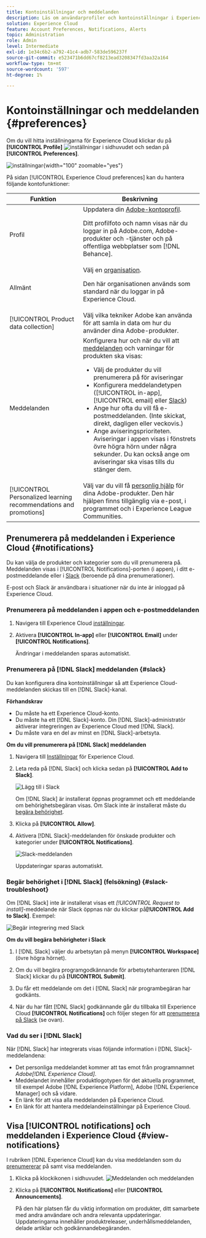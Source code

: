```yaml
---
title: Kontoinställningar och meddelanden
description: Läs om användarprofiler och kontoinställningar i Experience Cloud. Prenumerera på produktmeddelanden för e-post och  [!DNL Slack] och konfigurera produktaviseringar.
solution: Experience Cloud
feature: Account Preferences, Notifications, Alerts
topic: Administration
role: Admin
level: Intermediate
exl-id: 1e34c6b2-a792-41c4-adb7-583de596237f
source-git-commit: e523471b6dd67cf8213ead3208347fd3aa32a164
workflow-type: tm+mt
source-wordcount: '597'
ht-degree: 1%

---
```


# Kontoinställningar och meddelanden {#preferences}

Om du vill hitta inställningarna för Experience Cloud klickar du på **[!UICONTROL Profile]** ![inställningar](../assets/preferences-icon-sm.png) i sidhuvudet och sedan på **[!UICONTROL Preferences]**.

![inställningar](../assets/preferences-navigation.png){width="100" zoomable="yes"}

På sidan [!UICONTROL Experience Cloud preferences] kan du hantera följande kontofunktioner:

| Funktion | Beskrivning |
|--- |--- |
| Profil | Uppdatera din [Adobe-kontoprofil](https://account.adobe.com/profile). <p>Ditt profilfoto och namn visas när du loggar in på Adobe.com, Adobe-produkter och -tjänster och på offentliga webbplatser som [!DNL Behance]. |
| Allmänt | Välj en [organisation](../administration/organizations.md).<p>Den här organisationen används som standard när du loggar in på Experience Cloud. |
| [!UICONTROL Product data collection] | Välj vilka tekniker Adobe kan använda för att samla in data om hur du använder dina Adobe-produkter. |
| Meddelanden | Konfigurera hur och när du vill att [meddelanden](#subscribe-to-notifications-in-experience-cloud) och varningar för produkten ska visas: <ul><li>Välj de produkter du vill prenumerera på för aviseringar</li><li>Konfigurera meddelandetypen ([!UICONTROL in-app], [!UICONTROL email] eller [Slack](#slack-notifications))</li><li>Ange hur ofta du vill få e-postmeddelanden. (Inte skickat, direkt, dagligen eller veckovis.)</li><li>Ange aviseringsprioriteten. Aviseringar i appen visas i fönstrets övre högra hörn under några sekunder. Du kan också ange om aviseringar ska visas tills du stänger dem.</li></ul> |
| [!UICONTROL Personalized learning recommendations and promotions] | Välj var du vill få [personlig hjälp](personalized-learning.md) för dina Adobe-produkter. Den här hjälpen finns tillgänglig via e-post, i programmet och i Experience League Communities. |

## Prenumerera på meddelanden i Experience Cloud {#notifications}

Du kan välja de produkter och kategorier som du vill prenumerera på. Meddelanden visas i [!UICONTROL Notifications]-porten (i appen), i ditt e-postmeddelande eller i [Slack](#slack-notifications) (beroende på dina prenumerationer).

E-post och Slack är användbara i situationer när du inte är inloggad på Experience Cloud.

### Prenumerera på meddelanden i appen och e-postmeddelanden

1. Navigera till Experience Cloud [inställningar](https://experience.adobe.com/preferences).

1. Aktivera **[!UICONTROL In-app]** eller **[!UICONTROL Email]** under **[!UICONTROL Notifications]**.

   Ändringar i meddelanden sparas automatiskt.

### Prenumerera på [!DNL Slack] meddelanden {#slack}

Du kan konfigurera dina kontoinställningar så att Experience Cloud-meddelanden skickas till en [!DNL Slack]-kanal.

**Förhandskrav**

* Du måste ha ett Experience Cloud-konto.
* Du måste ha ett [!DNL Slack]-konto. Din [!DNL Slack]-administratör aktiverar integreringen av Experience Cloud med [!DNL Slack].
* Du måste vara en del av minst en [!DNL Slack]-arbetsyta.

**Om du vill prenumerera på [!DNL Slack] meddelanden**

1. Navigera till [Inställningar](https://experience.adobe.com/preferences) för Experience Cloud.

1. Leta reda på [!DNL Slack] och klicka sedan på **[!UICONTROL Add to Slack]**.

   ![Lägg till i Slack](../assets/add-to-slack.png)

   Om [!DNL Slack] är installerat öppnas programmet och ett meddelande om behörighetsbegäran visas. Om Slack inte är installerat måste du [begära behörighet](#slack-troubleshoot).

1. Klicka på **[!UICONTROL Allow]**.

1. Aktivera [!DNL Slack]-meddelanden för önskade produkter och kategorier under **[!UICONTROL Notifications]**.

   ![Slack-meddelanden](../assets/slack.png)

   Uppdateringar sparas automatiskt.

### Begär behörighet i [!DNL Slack] (felsökning) {#slack-troubleshoot}

Om [!DNL Slack] inte är installerat visas ett _[!UICONTROL Request to install]_-meddelande när Slack öppnas när du klickar på&#x200B;**[!UICONTROL Add to Slack]**. Exempel:

![Begär integrering med Slack](../assets/slack-workspace.png)

**Om du vill begära behörigheter i Slack**

1. I [!DNL Slack] väljer du arbetsytan på menyn **[!UICONTROL Workspace]** (övre högra hörnet).

1. Om du vill begära programgodkännande för arbetsytehanteraren [!DNL Slack] klickar du på **[!UICONTROL Submit]**.

1. Du får ett meddelande om det i [!DNL Slack] när programbegäran har godkänts.

1. När du har fått [!DNL Slack] godkännande går du tillbaka till Experience Cloud **[!UICONTROL Notifications]** och följer stegen för att [prenumerera på Slack](#slack-notifications) (se ovan).

### Vad du ser i [!DNL Slack]

När [!DNL Slack] har integrerats visas följande information i [!DNL Slack]-meddelandena:

* Det personliga meddelandet kommer att tas emot från programnamnet _Adobe[!DNL Experience Cloud]_.
* Meddelandet innehåller produktlogotypen för det aktuella programmet, till exempel Adobe [!DNL Experience Platform], Adobe [!DNL Experience Manager] och så vidare.
* En länk för att visa alla meddelanden på Experience Cloud.
* En länk för att hantera meddelandeinställningar på Experience Cloud.

## Visa [!UICONTROL notifications] och meddelanden i Experience Cloud {#view-notifications}

I rubriken [!DNL Experience Cloud] kan du visa meddelanden som du [prenumererar](#notifications) på samt visa meddelanden.

1. Klicka på klockikonen i sidhuvudet. ![Meddelanden och meddelanden](../assets/bell-icon.png)

1. Klicka på **[!UICONTROL Notifications]** eller **[!UICONTROL Announcements]**.

   På den här platsen får du viktig information om produkter, ditt samarbete med andra användare och andra relevanta uppdateringar. Uppdateringarna innehåller produktreleaser, underhållsmeddelanden, delade artiklar och godkännandebegäranden.
